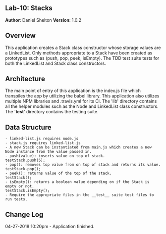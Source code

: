 ## Lab-10: Stacks

**Author**: Daniel Shelton
**Version**: 1.0.2

## Overview
This application creates a Stack class constructor whose storage values are a LinkedList. Only methods appropriate to a Stack have been created as prototypes such as (push, pop, peek, isEmpty). The TDD test suite tests for both the LinkedList and Stack class constructors.

## Architecture
The main point of entry of this application is the index.js file which transpiles the app by utilizing the babel library. This application also utilizes multiple NPM libraries and .travis.yml for its CI. The 'lib' directory contains all the helper modules such as the Node and LinkedList class constructors. The '__test__' directory contains the testing suite.

## Data Structure
    - linked-list.js requires node.js 
    - stack.js requires linked-list.js
    - A new Stack can be instantiated from main.js which creates a new Node instance from the value passed in.
    - push(value): inserts value on top of stack.
    testStack.push(5);
    - pop(): removes top value from on top of stack and returns its value.
    testStack.pop();
    - peek(): returns value of the top of the stack.
    testStack();
    - isEmpty(): returns a boolean value depending on if the Stack is empty or not.
    testStack.isEmpty();
    - Require the appropriate files in the __test__ suite test files to run tests.


## Change Log

04-27-2018 10:20pm - Application finished.
